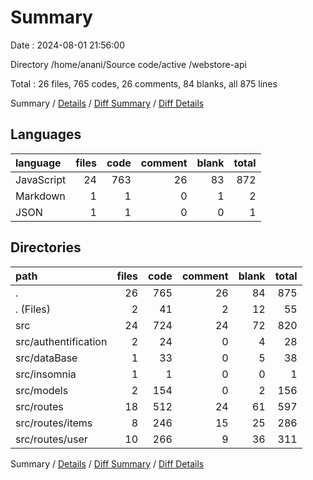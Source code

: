 # Summary

Date : 2024-08-01 21:56:00

Directory /home/anani/Source code/active /webstore-api

Total : 26 files,  765 codes, 26 comments, 84 blanks, all 875 lines

Summary / [Details](details.md) / [Diff Summary](diff.md) / [Diff Details](diff-details.md)

## Languages
| language | files | code | comment | blank | total |
| :--- | ---: | ---: | ---: | ---: | ---: |
| JavaScript | 24 | 763 | 26 | 83 | 872 |
| Markdown | 1 | 1 | 0 | 1 | 2 |
| JSON | 1 | 1 | 0 | 0 | 1 |

## Directories
| path | files | code | comment | blank | total |
| :--- | ---: | ---: | ---: | ---: | ---: |
| . | 26 | 765 | 26 | 84 | 875 |
| . (Files) | 2 | 41 | 2 | 12 | 55 |
| src | 24 | 724 | 24 | 72 | 820 |
| src/authentification | 2 | 24 | 0 | 4 | 28 |
| src/dataBase | 1 | 33 | 0 | 5 | 38 |
| src/insomnia | 1 | 1 | 0 | 0 | 1 |
| src/models | 2 | 154 | 0 | 2 | 156 |
| src/routes | 18 | 512 | 24 | 61 | 597 |
| src/routes/items | 8 | 246 | 15 | 25 | 286 |
| src/routes/user | 10 | 266 | 9 | 36 | 311 |

Summary / [Details](details.md) / [Diff Summary](diff.md) / [Diff Details](diff-details.md)